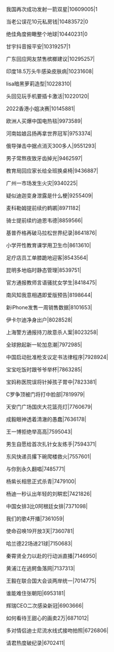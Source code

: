 我国再次成功发射一箭双星|10609005|1

当老公误花10元私房钱|10483572|0

绝佳角度俯瞰整个地球|10440231|0

甘宇抖音报平安|10319257|1

广东回应网友禁售槟榔建议|10295257|

印度18.5万头牛感染皮肤病|10231608|

lisa暗黑萝莉造型|10228310|

头回见玩手机要插卡激活|10220120|

2022香港小姐决赛|10145881|

欧洲人买爆中国电热毯|9973589|

河南姑娘吕扬再拿世界冠军|9753374|

俄导弹击中据点消灭300多人|9551293|

男子常熬夜致牙齿掉光|9462597|

教育局回应家长给全班换桌椅|9436887|

广州一市场发生火灾|9340225|

疑似迪迦变身泄露是什么梗|9255409|

麦科勒姆提前续约鹈鹕|8971182|

骑士提前续约迪恩韦德|8859566|

基普乔格再破马拉松世界纪录|8641876|

小学开性教育课学用卫生巾|8613610|

足疗店员工单膝跪地迎客|8543564|

昆明多地临时静态管理|8539751|

官方通报教师言语骚扰女学生|8418475|

南风知我意相遇即爱版预告|8198644|

新iPhone发售一周销售数据|8101653|

伊卡尔迪净身出户|8028528|

上海警方通报持刀故意杀人案|8023258|

全球掀起新一轮加息潮|7972985|

中国启动批准枪支议定书法律程序|7928924|

宝宝吃饭时跟爷爷举杯|7863285|

宝妈称医院误将针掉孩子胃中|7823381|

C罗争顶被门将打中脸部|7819979|

天安门广场国庆大花篮亮灯|7760679|

成毅眼神透着清澈的愚蠢|7636178|

王一博拒绝举高高|7595043|

男生自愿给首次扎针女友练手|7594371|

东风快递员撂下碗爬楼救火|7557601|

与你到永久翻唱|7485771|

杨紫长相思正式杀青|7479100|

杨迪一秒认出年轻的刘畊宏|7421826|

中国女排3比0阿根廷女排|7371098|

我们的歌4开播|7361059|

使命召唤19开放3天|7360781|

哈兰德22场进21球|7150683|

秦霄贤全力以赴的行动派直播|7146950|

黄浦江在逃鳄鱼落网|7137313|

王毅在联合国大会谈两岸统一|7014775|

谁能难住张朝阳|6953181|

辉瑞CEO二次感染新冠|6903666|

如何看待王甜心的画卖2万|6871012|

多对情侣迪士尼流水线式接吻拍照|6726806|

请君热度破纪录|6702411|

